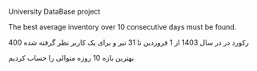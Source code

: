 University DataBase project 

The best average inventory over 10 consecutive days must be found.

400 رکورد در در سال 1403 از 1 فروردین تا 31 تیر و برای یک کاربر نظر گرفته شده 

بهترین بازه 10 روزه متوالی را حساب کردیم 
